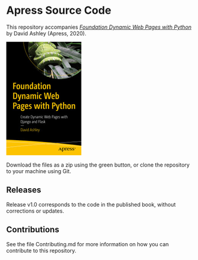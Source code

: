 # Apress Source Code

This repository accompanies [*Foundation Dynamic Web Pages with Python*](https://www.apress.com/9781484263389) by David Ashley (Apress, 2020).

[comment]: #cover
![Cover image](9781484263389.jpg)

Download the files as a zip using the green button, or clone the repository to your machine using Git.

## Releases

Release v1.0 corresponds to the code in the published book, without corrections or updates.

## Contributions

See the file Contributing.md for more information on how you can contribute to this repository.